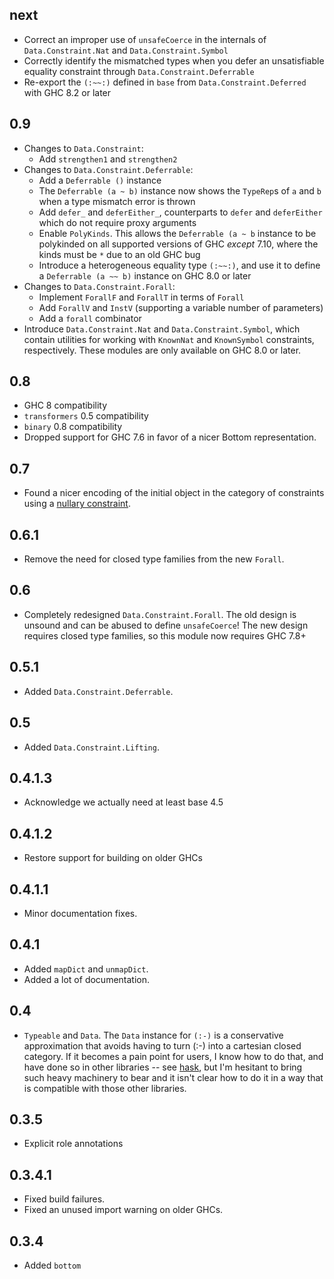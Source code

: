next
----
* Correct an improper use of `unsafeCoerce` in the internals of
  `Data.Constraint.Nat` and `Data.Constraint.Symbol`
* Correctly identify the mismatched types when you defer an unsatisfiable
  equality constraint through `Data.Constraint.Deferrable`
* Re-export the `(:~~:)` defined in `base` from `Data.Constraint.Deferred` with
  GHC 8.2 or later

0.9
---
* Changes to `Data.Constraint`:
  * Add `strengthen1` and `strengthen2`
* Changes to `Data.Constraint.Deferrable`:
  * Add a `Deferrable ()` instance
  * The `Deferrable (a ~ b)` instance now shows the `TypeRep`s of `a` and `b`
    when a type mismatch error is thrown
  * Add `defer_` and `deferEither_`, counterparts to `defer` and `deferEither`
    which do not require proxy arguments
  * Enable `PolyKinds`. This allows the `Deferrable (a ~ b` instance to be
    polykinded on all supported versions of GHC _except_ 7.10, where the kinds
    must be `*` due to an old GHC bug
  * Introduce a heterogeneous equality type `(:~~:)`, and use it to define a
    `Deferrable (a ~~ b)` instance on GHC 8.0 or later
* Changes to `Data.Constraint.Forall`:
  * Implement `ForallF` and `ForallT` in terms of `Forall`
  * Add `ForallV` and `InstV` (supporting a variable number of parameters)
  * Add a `forall` combinator
* Introduce `Data.Constraint.Nat` and `Data.Constraint.Symbol`, which contain
  utilities for working with `KnownNat` and `KnownSymbol` constraints,
  respectively. These modules are only available on GHC 8.0 or later.

0.8
-----
* GHC 8 compatibility
* `transformers` 0.5 compatibility
* `binary` 0.8 compatibility
* Dropped support for GHC 7.6 in favor of a nicer Bottom representation.

0.7
---
* Found a nicer encoding of the initial object in the category of constraints using a [nullary constraint](https://ghc.haskell.org/trac/ghc/ticket/7642).

0.6.1
-----
* Remove the need for closed type families from the new `Forall`.

0.6
---
* Completely redesigned `Data.Constraint.Forall`. The old design is unsound and can be abused to define `unsafeCoerce`!
  The new design requires closed type families, so this module now requires GHC 7.8+

0.5.1
-----
* Added `Data.Constraint.Deferrable`.

0.5
-----
* Added `Data.Constraint.Lifting`.

0.4.1.3
-------
* Acknowledge we actually need at least base 4.5

0.4.1.2
-------
* Restore support for building on older GHCs

0.4.1.1
-------
* Minor documentation fixes.

0.4.1
-----
* Added `mapDict` and `unmapDict`.
* Added a lot of documentation.

0.4
---
* `Typeable` and `Data`. The `Data` instance for `(:-)` is a conservative approximation that avoids having to turn (:-) into a cartesian closed category.
  If it becomes a pain point for users, I know how to do that, and have done so in other libraries -- see [hask](http://github.com/ekmett/hask), but I'm hesitant to bring such heavy machinery to bear and it isn't clear how to do it in a way that is compatible with those other libraries.

0.3.5
-----
* Explicit role annotations

0.3.4.1
-------
* Fixed build failures.
* Fixed an unused import warning on older GHCs.

0.3.4
-----
* Added `bottom`
